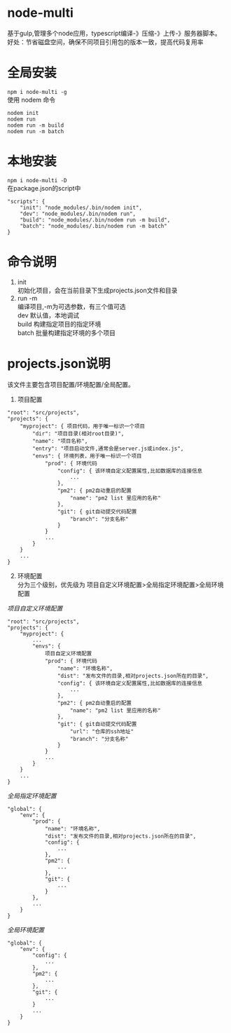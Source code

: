 # node-multi
基于gulp,管理多个node应用，typescript编译-》压缩-》上传-》服务器脚本。
好处：节省磁盘空间，确保不同项目引用包的版本一致，提高代码复用率

# 全局安装
`npm i node-multi -g`  
使用 nodem 命令
```
nodem init
nodem run
nodem run -m build
nodem run -m batch
```
# 本地安装
`npm i node-multi -D`  
在package.json的script中
```
"scripts": {
    "init": "node_modules/.bin/nodem init",
    "dev": "node_modules/.bin/nodem run",
    "build": "node_modules/.bin/nodem run -m build",
    "batch": "node_modules/.bin/nodem run -m batch"
}
```
# 命令说明
1. init  
初始化项目，会在当前目录下生成projects.json文件和目录
2. run -m <mode>  
编译项目,-m为可选参数，有三个值可选  
dev 默认值，本地调试  
build 构建指定项目的指定环境  
batch 批量构建指定环境的多个项目  
# projects.json说明
该文件主要包含项目配置/环境配置/全局配置。  
1. 项目配置 
```
"root": "src/projects",
"projects": {
    "myproject": { 项目代码，用于唯一标识一个项目
        "dir": "项目目录(相对root目录)",
        "name": "项目名称",
        "entry": "项目启动文件,通常会是server.js或index.js",
        "envs": { 环境列表，用于唯一标识一个项目
            "prod": { 环境代码
                "config": { 该环境自定义配置属性,比如数据库的连接信息
                    ...
                },
                "pm2": { pm2自动重启的配置
                    "name": "pm2 list 里应用的名称"
                },
                "git": { git自动提交代码配置
                    "branch": "分支名称"
                }
            }
            ...
        }
    }
    ...
}
```
2. 环境配置  
分为三个级别，优先级为 项目自定义环境配置>全局指定环境配置>全局环境配置  

*项目自定义环境配置*
```
"root": "src/projects",
"projects": {
    "myproject": {
        ...
        "envs": {
            项目自定义环境配置
            "prod": { 环境代码
                "name": "环境名称",
                "dist": "发布文件的目录,相对projects.json所在的目录",
                "config": { 该环境自定义配置属性,比如数据库的连接信息
                    ...
                },
                "pm2": { pm2自动重启的配置
                    "name": "pm2 list 里应用的名称"
                },
                "git": { git自动提交代码配置
                    "url": "仓库的ssh地址"
                    "branch": "分支名称"
                }
            }
            ...
        }
    }
    ...
}
```
*全局指定环境配置*
```
"global": {
    "env": {
        "prod": {
            "name": "环境名称",
            "dist": "发布文件的目录,相对projects.json所在的目录",
            "config": {
                ...
            },
            "pm2": { 
                ...
            },
            "git": {
                ...
            }
        },
        ...
    }
}
```
*全局环境配置*
```
"global": {
    "env": {
        "config": {
            ...
        },
        "pm2": {
            ...
        },
        "git": {
            ...
        }
        ...
    }
}
```